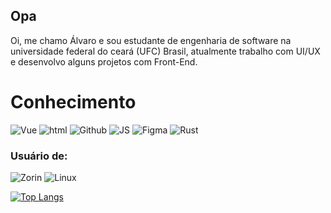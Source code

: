 ## Opa
Oi, me chamo Álvaro e sou estudante de engenharia de software na universidade federal do ceará (UFC) Brasil, atualmente trabalho com UI/UX e desenvolvo alguns projetos com Front-End.

# Conhecimento
![Vue](<https://img.shields.io/badge/Vue.js-4FC08D.svg?style=for-the-badge&logo=vuedotjs&logoColor=white>)
![html](<https://img.shields.io/badge/HTML5-E34F26.svg?style=for-the-badge&logo=HTML5&logoColor=white>)
![Github](<https://img.shields.io/badge/GitHub-181717.svg?style=for-the-badge&logo=GitHub&logoColor=white>)
![JS](<https://img.shields.io/badge/JavaScript-F7DF1E.svg?style=for-the-badge&logo=JavaScript&logoColor=black>)
![Figma](<https://img.shields.io/badge/Figma-F24E1E.svg?style=for-the-badge&logo=Figma&logoColor=white>)
![Rust](<https://img.shields.io/badge/Rust-000000.svg?style=for-the-badge&logo=Rust&logoColor=white>)

### Usuário de: 
![Zorin](<https://img.shields.io/badge/Zorin-15A6F0.svg?style=for-the-badge&logo=Zorin&logoColor=white>)
![Linux](<https://img.shields.io/badge/Linux-FCC624.svg?style=for-the-badge&logo=Linux&logoColor=black>)

[![Top Langs](https://github-readme-stats.vercel.app/api/top-langs/?username=contrasov)](https://github.com/anuraghazra/github-readme-stats)
